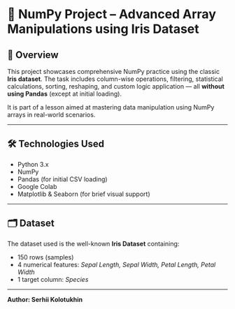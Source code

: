 # 🌸 NumPy Project – Advanced Array Manipulations using Iris Dataset  


## 📌 Overview

This project showcases comprehensive NumPy practice using the classic **Iris dataset**. The task includes column-wise operations, filtering, statistical calculations, sorting, reshaping, and custom logic application — all **without using Pandas** (except at initial loading). 

It is part of a lesson aimed at mastering data manipulation using NumPy arrays in real-world scenarios.

---

## 🛠️ Technologies Used

- Python 3.x  
- NumPy  
- Pandas (for initial CSV loading)  
- Google Colab  
- Matplotlib & Seaborn (for brief visual support)

---

## 🗂️ Dataset

The dataset used is the well-known **Iris Dataset** containing:
- 150 rows (samples)
- 4 numerical features: *Sepal Length, Sepal Width, Petal Length, Petal Width*
- 1 target column: *Species*

---

**Author: Serhii Kolotukhin**
